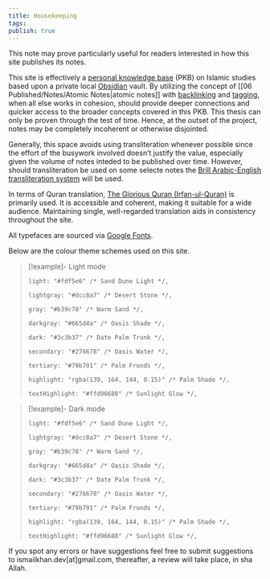```yaml
---
title: Housekeeping
tags:
publish: true
---
```

This note may prove particularly useful for readers interested in how this site publishes its notes.

This site is effectively a [personal knowledge base](https://en.wikipedia.org/wiki/Personal_knowledge_base) (PKB) on Islamic studies based upon a private local [Obsidian](https://obsidian.md/) vault. By utilizing the concept of [[06 Published/Notes/Atomic Notes|atomic notes]] with [backlinking](https://help.obsidian.md/Plugins/Backlinks) and [tagging](https://help.obsidian.md/Editing+and+formatting/Tags), when all else works in cohesion, should provide deeper connections and quicker access to the broader concepts covered in this PKB. This thesis can only be proven through the test of time. Hence, at the outset of the project, notes may be completely incoherent or otherwise disjointed.

Generally, this space avoids using transliteration whenever possible since the effort of the busywork involved doesn’t justify the value, especially given the volume of notes inteded to be published over time. However, should transliteration be used on some selecte notes the [Brill Arabic-English transliteration system](https://referenceworks.brillonline.com/pages/help/transliteration-islam) will be used.

In terms of Quran translation, [The Glorious Quran (Irfan-ul-Quran)](https://www.irfan-ul-quran.com/) is primarily used. It is accessible and coherent, making it suitable for a wide audience. Maintaining single, well-regarded translation aids in consistency throughout the site.

All typefaces are sourced via [Google Fonts](https://fonts.google.com/).

Below are the colour theme schemes used on this site. 

> [!example]- Light mode
> 
> ```
> light: "#fdf5e6" /* Sand Dune Light */,
> 
> lightgray: "#dcc8a7" /* Desert Stone */,
> 
> gray: "#b39c78" /* Warm Sand */,
> 
> darkgray: "#665d4a" /* Oasis Shade */,
> 
> dark: "#3c3b37" /* Date Palm Trunk */,
> 
> secondary: "#276678" /* Oasis Water */,
> 
> tertiary: "#79b791" /* Palm Fronds */,
> 
> highlight: "rgba(139, 164, 144, 0.15)" /* Palm Shade */,
> 
> textHighlight: "#ffd96688" /* Sunlight Glow */,
> ```

> [!example]- Dark mode
> 
> ```
> light: "#fdf5e6" /* Sand Dune Light */,
> 
> lightgray: "#dcc8a7" /* Desert Stone */,
> 
> gray: "#b39c78" /* Warm Sand */,
> 
> darkgray: "#665d4a" /* Oasis Shade */,
> 
> dark: "#3c3b37" /* Date Palm Trunk */,
> 
> secondary: "#276678" /* Oasis Water */,
> 
> tertiary: "#79b791" /* Palm Fronds */,
> 
> highlight: "rgba(139, 164, 144, 0.15)" /* Palm Shade */,
> 
> textHighlight: "#ffd96688" /* Sunlight Glow */,
> 

If you spot any errors or have suggestions feel free to submit suggestions to ismailkhan.dev[at]gmail.com, thereafter, a review will take place, in sha Allah.

